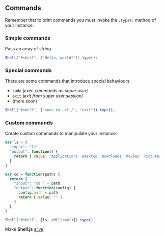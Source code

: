## Commands

Remember that to print commands you must invoke the `.type()` method of your instance.

### Simple commands

Pass an array of _string_.

```javascript
Shell("#shell", ["Hello, world!"]).type();
```

### Special commands

There are some commands that introduce special behaviours:

* `sudo` _(exec commands as super user)_
* `exit` _(exit from super user session)_
* (more soon)

```javascript
Shell("#shell", ["sudo rm -rf /", "exit"]).type();
```

### Custom commands

Create custom commands to manipulate your instance:

```javascript
var ls = {
  "input": "ls",
  "output": function() {
    return { value: "Applications  Desktop  Downloads  Movies  Pictures<br />Documents  Library  Music  Public" }
  }
}

var cd = function(path) {
  return {
    "input": "cd " + path,
    "output": function(config) {
      config.path = path
      return { value: "" }
    }
  }
}

Shell("#shell", [ls, cd("/tmp")]).type();
```

Make **Shell.js** [alive](integrations.md)!
